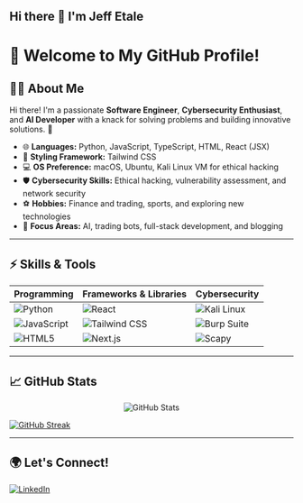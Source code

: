 ## Hi there 👋 I'm Jeff Etale

# 🌟 Welcome to My GitHub Profile!

## 👨‍💻 About Me

Hi there! I'm a passionate **Software Engineer**, **Cybersecurity Enthusiast**, and **AI Developer** with a knack for solving problems and building innovative solutions. 🌟 

- 🌐 **Languages:** Python, JavaScript, TypeScript, HTML, React (JSX)
- 🎨 **Styling Framework:** Tailwind CSS
- 💻 **OS Preference:** macOS, Ubuntu, Kali Linux VM for ethical hacking
- 🛡️ **Cybersecurity Skills:** Ethical hacking, vulnerability assessment, and network security
- ⚽ **Hobbies:** Finance and trading, sports, and exploring new technologies
- 🔬 **Focus Areas:** AI, trading bots, full-stack development, and blogging

---

## ⚡ Skills & Tools

| Programming | Frameworks & Libraries | Cybersecurity |
|-------------|-------------------------|---------------|
| ![Python](https://img.shields.io/badge/Python-3776AB?style=flat&logo=python&logoColor=white) | ![React](https://img.shields.io/badge/React-61DAFB?style=flat&logo=react&logoColor=white) | ![Kali Linux](https://img.shields.io/badge/Kali_Linux-557C94?style=flat&logo=kali-linux&logoColor=white) |
| ![JavaScript](https://img.shields.io/badge/JavaScript-F7DF1E?style=flat&logo=javascript&logoColor=black) | ![Tailwind CSS](https://img.shields.io/badge/Tailwind_CSS-38B2AC?style=flat&logo=tailwind-css&logoColor=white) | ![Burp Suite](https://img.shields.io/badge/Burp_Suite-FB542B?style=flat&logo=burp-suite&logoColor=white) |
| ![HTML5](https://img.shields.io/badge/HTML5-E34F26?style=flat&logo=html5&logoColor=white) | ![Next.js](https://img.shields.io/badge/Next.js-000000?style=flat&logo=nextdotjs&logoColor=white) | ![Scapy](https://img.shields.io/badge/Scapy-00ADD8?style=flat&logo=scapy&logoColor=white) |

---

## 📈 GitHub Stats

<p align="center">
  <!-- GitHub Stats -->
  <img src="https://github-readme-stats.vercel.app/api?username=jeffetale&show_icons=true&theme=radical" alt="GitHub Stats">
  
  <!-- Streak Stats -->
  [![GitHub Streak](https://github-readme-streak-stats-jade-two.vercel.app?user=jeffetale&theme=highcontrast)](https://git.io/streak-stats)
</p>

---

## 🌍 Let's Connect!

[![LinkedIn](https://img.shields.io/badge/LinkedIn-blue?style=flat&logo=linkedin&logoColor=white)](linkedin.com/in/jeﬀ-etale-5a08161a1)


